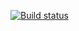 [![Build status](https://ci.appveyor.com/api/projects/status/dtv75tvioy3y2n3l?svg=true)](https://ci.appveyor.com/project/AnstasiaKli/carddelivery)